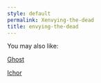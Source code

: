 ```yaml
---
style: default
permalink: Xenvying-the-dead
title: envying-the-dead
---
```

You may also like:

[Ghost](http://scp-wiki.net/ghost)

[Ichor](http://scp-wiki.net/ichor)
